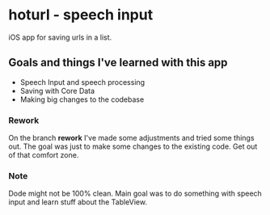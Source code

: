 # hoturl - speech input
iOS app for saving urls in a list. 

## Goals and things I've learned with this app
* Speech Input and speech processing
* Saving with Core Data
* Making big changes to the codebase

### Rework
On the branch **rework** I've made some adjustments and tried some things out. The goal was just to make some changes to the existing code. Get out of that comfort zone.

### Note
Dode might not be 100% clean. Main goal was to do something with speech input and learn stuff about the TableView.
